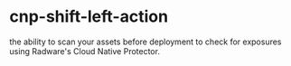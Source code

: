 # cnp-shift-left-action

the ability to scan your assets before deployment to check for exposures using Radware's Cloud Native Protector. 
